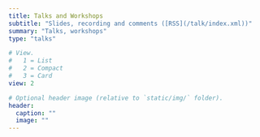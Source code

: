 ```yaml
---
title: Talks and Workshops
subtitle: "Slides, recording and comments ([RSS](/talk/index.xml))"
summary: "Talks, workshops"
type: "talks"

# View.
#   1 = List
#   2 = Compact
#   3 = Card
view: 2

# Optional header image (relative to `static/img/` folder).
header:
  caption: ""
  image: ""
---
```

